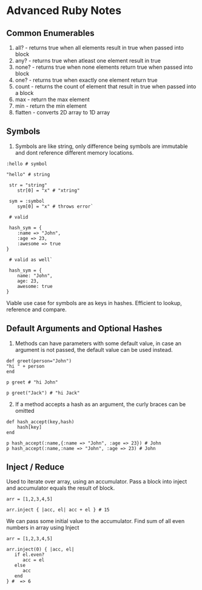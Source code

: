 # Advanced Ruby Notes

## Common Enumerables

1) all? - returns true when all elements result in true when passed into block
2) any? - returns true when atleast one element result in true
3) none? - returns true when none elements return true when passed into block
4) one? - returns true when exactly one element return true
5) count - returns the count of element that result in true when passed into a block
6) max - return the max element
7) min - return the min element
8) flatten - converts 2D array to 1D array

## Symbols

1) Symbols are like string, only difference being symbols are immutable and dont reference different memory locations.
```
:hello # symbol

"hello" # string

 str = "string" 
    str[0] = "x" # "xtring" 

 sym = :symbol
    sym[0] = "x" # throws error`

 # valid 

 hash_sym = { 
    :name => "John",
    :age => 23,
    :awesome => true
}

 # valid as well`

 hash_sym = {
    name: "John",
    age: 23,
    awesome: true
}
```


Viable use case for symbols are as keys in hashes.
Efficient to lookup, reference and compare.

## Default Arguments and Optional Hashes

1) Methods can have parameters with some default value, in case an argument is not passed, the default value can be used instead.

```
def greet(person="John")
"hi " + person
end

p greet # "hi John"

p greet("Jack") # "hi Jack"
```

2) If a method accepts a hash as an argument, the curly braces can be omitted

```
def hash_accept(key,hash)
    hash[key]
end
 
p hash_accept(:name,{:name => "John", :age => 23}) # John
p hash_accept(:name,:name => "John", :age => 23) # John

```
## Inject / Reduce

Used to iterate over array, using an accumulator. Pass a block into inject and accumulator equals the result of block.

```
arr = [1,2,3,4,5]

arr.inject { |acc, el| acc + el } # 15

```
We can pass some initial value to the accumulator. Find sum of all even numbers in array using Inject

```
arr = [1,2,3,4,5]

arr.inject(0) { |acc, el| 
   if el.even?
      acc = el
   else
      acc
   end
} #  => 6

